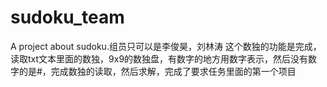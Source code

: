 # sudoku_team
A project about sudoku.组员只可以是李俊昊，刘林涛
这个数独的功能是完成，读取txt文本里面的数独，9x9的数独盘，有数字的地方用数字表示，然后没有数字的是#，完成数独的读取，然后求解，完成了要求任务里面的第一个项目
 
